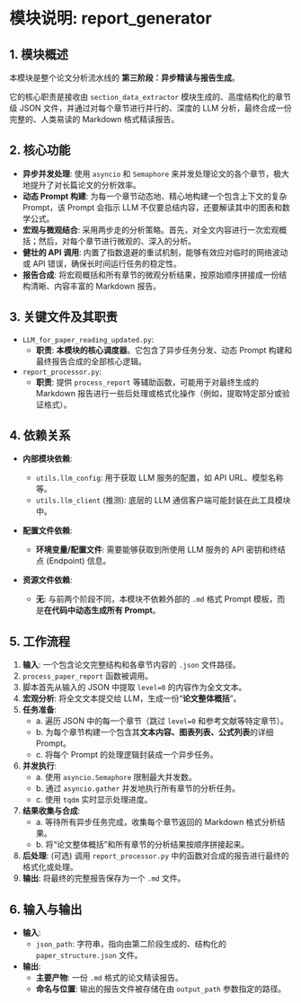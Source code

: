 # 模块说明: report_generator

## 1. 模块概述

本模块是整个论文分析流水线的 **第三阶段：异步精读与报告生成**。

它的核心职责是接收由 `section_data_extractor` 模块生成的、高度结构化的章节级 JSON 文件，并通过对每个章节进行并行的、深度的 LLM 分析，最终合成一份完整的、人类易读的 Markdown 格式精读报告。

## 2. 核心功能

- **异步并发处理**: 使用 `asyncio` 和 `Semaphore` 来并发处理论文的各个章节，极大地提升了对长篇论文的分析效率。
- **动态 Prompt 构建**: 为每一个章节动态地、精心地构建一个包含上下文的复杂 Prompt，该 Prompt 会指示 LLM 不仅要总结内容，还要解读其中的图表和数学公式。
- **宏观与微观结合**: 采用两步走的分析策略。首先，对全文内容进行一次宏观概括；然后，对每个章节进行微观的、深入的分析。
- **健壮的 API 调用**: 内置了指数退避的重试机制，能够有效应对临时的网络波动或 API 错误，确保长时间运行任务的稳定性。
- **报告合成**: 将宏观概括和所有章节的微观分析结果，按原始顺序拼接成一份结构清晰、内容丰富的 Markdown 报告。

## 3. 关键文件及其职责

- `LLM_for_paper_reading_updated.py`:
  - **职责**: **本模块的核心调度器**。它包含了异步任务分发、动态 Prompt 构建和最终报告合成的全部核心逻辑。
- `report_processor.py`:
  - **职责**: 提供 `process_report` 等辅助函数，可能用于对最终生成的 Markdown 报告进行一些后处理或格式化操作（例如，提取特定部分或验证格式）。

## 4. 依赖关系

- **内部模块依赖**:
  - `utils.llm_config`: 用于获取 LLM 服务的配置，如 API URL、模型名称等。
  - `utils.llm_client` (推测): 底层的 LLM 通信客户端可能封装在此工具模块中。

- **配置文件依赖**:
  - **环境变量/配置文件**: 需要能够获取到所使用 LLM 服务的 API 密钥和终结点 (Endpoint) 信息。

- **资源文件依赖**:
  - **无**: 与前两个阶段不同，本模块不依赖外部的 `.md` 格式 Prompt 模板，而是**在代码中动态生成所有 Prompt**。

## 5. 工作流程

1.  **输入**: 一个包含论文完整结构和各章节内容的 `.json` 文件路径。
2.  `process_paper_report` 函数被调用。
3.  脚本首先从输入的 JSON 中提取 `level=0` 的内容作为全文文本。
4.  **宏观分析**: 将全文文本提交给 LLM，生成一份“**论文整体概括**”。
5.  **任务准备**:
    - a. 遍历 JSON 中的每一个章节（跳过 `level=0` 和参考文献等特定章节）。
    - b. 为每个章节构建一个包含其**文本内容、图表列表、公式列表**的详细 Prompt。
    - c. 将每个 Prompt 的处理逻辑封装成一个异步任务。
6.  **并发执行**:
    - a. 使用 `asyncio.Semaphore` 限制最大并发数。
    - b. 通过 `asyncio.gather` 并发地执行所有章节的分析任务。
    - c. 使用 `tqdm` 实时显示处理进度。
7.  **结果收集与合成**:
    - a. 等待所有异步任务完成，收集每个章节返回的 Markdown 格式分析结果。
    - b. 将“论文整体概括”和所有章节的分析结果按顺序拼接起来。
8.  **后处理**: (可选) 调用 `report_processor.py` 中的函数对合成的报告进行最终的格式化或处理。
9.  **输出**: 将最终的完整报告保存为一个 `.md` 文件。

## 6. 输入与输出

- **输入**:
  - `json_path`: 字符串，指向由第二阶段生成的、结构化的 `paper_structure.json` 文件。
- **输出**:
  - **主要产物**: 一份 `.md` 格式的论文精读报告。
  - **命名与位置**: 输出的报告文件被存储在由 `output_path` 参数指定的路径。 